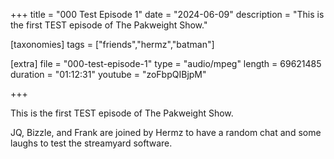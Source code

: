 +++
title = "000 Test Episode 1"
date = "2024-06-09"
description = "This is the first TEST episode of The Pakweight Show."

[taxonomies]
tags = ["friends","hermz","batman"]

[extra]
file = "000-test-episode-1"
type = "audio/mpeg"
length = 69621485
duration = "01:12:31"
youtube = "zoFbpQIBjpM"

+++

This is the first TEST episode of The Pakweight Show.

JQ, Bizzle, and Frank are joined by Hermz to have a random chat and some laughs to test the streamyard software.
